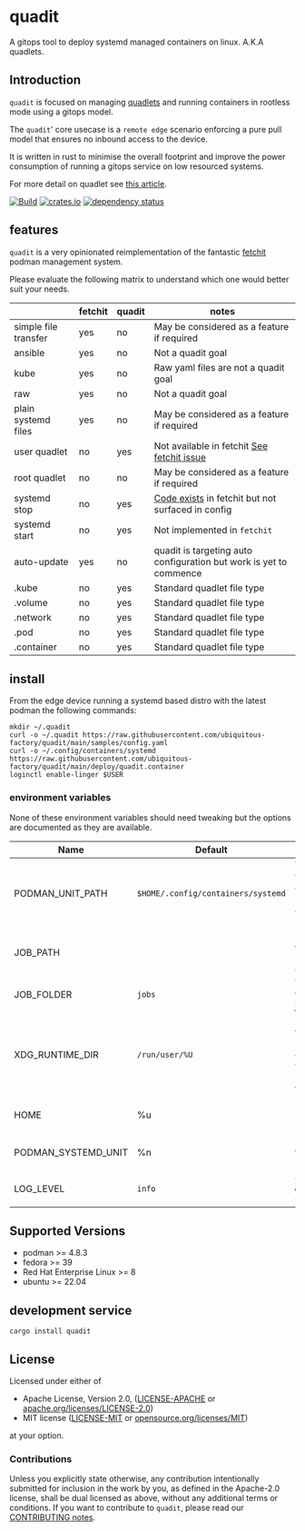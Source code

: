 # quadit

A gitops tool to deploy systemd managed containers on linux. A.K.A quadlets.

## Introduction

`quadit` is focused on managing [quadlets](https://docs.podman.io/en/latest/markdown/podman-systemd.unit.5.html) and running containers in rootless mode using a gitops model.

The `quadit`' core usecase is a `remote edge` scenario enforcing a pure pull model that ensures no inbound access to the device.   

It is written in rust to minimise the overall footprint and improve the power consumption of running a gitops service on low resourced systems.

For more detail on quadlet see [this article](https://www.redhat.com/sysadmin/quadlet-podman). 

[![Build](https://github.com/ubiquitous-factory/quadit/actions/workflows/build.yml/badge.svg)](https://github.com/ubiquitous-factory/quadit/actions/workflows/build.yml)
[![crates.io](https://img.shields.io/crates/v/quadit.svg)](https://crates.io/crates/quadit)
[![dependency status](https://deps.rs/repo/github/ubiquitous-factory/quadit/status.svg)](https://deps.rs/repo/github/ubiquitous-factory/quadit)

## features

`quadit` is a very opinionated reimplementation of the fantastic [fetchit](https://github.com/containers/fetchit) podman management system. 

Please evaluate the following matrix to understand which one would better suit your needs.

||fetchit|quadit|notes|
|---|---|---|---|
|simple file transfer|yes|no|May be considered as a feature if required|
|ansible|yes|no|Not a quadit goal|
|kube|yes|no|Raw yaml files are not a quadit goal|
|raw|yes|no|Not a quadit goal|
|plain systemd files|yes|no|May be considered as a feature if required|
|user quadlet|no|yes|Not available in fetchit [See fetchit issue](https://github.com/containers/fetchit/issues/311)|
|root quadlet|no|no|May be considered as a feature if required|
|systemd stop|no|yes|[Code exists](https://github.com/containers/fetchit/blob/main/method_containers/systemd/systemd-script#L51) in fetchit but not surfaced in config|
|systemd start|no|yes|Not implemented in `fetchit`|
|auto-update|yes|no|quadit is targeting auto configuration but work is yet to commence|
|.kube|no|yes|Standard quadlet file type|
|.volume|no|yes|Standard quadlet file type|
|.network|no|yes|Standard quadlet file type|
|.pod|no|yes|Standard quadlet file type|
|.container|no|yes|Standard quadlet file type|

## install

From the edge device running a systemd based distro with the latest podman the following commands:
```
mkdir ~/.quadit
curl -o ~/.quadit https://raw.githubusercontent.com/ubiquitous-factory/quadit/main/samples/config.yaml
curl -o ~/.config/containers/systemd https://raw.githubusercontent.com/ubiquitous-factory/quadit/main/deploy/quadit.container
loginctl enable-linger $USER
```

### environment variables
None of these environment variables should need tweaking but the options are documented as they are available.

|Name|Default|Description|
|---|---|---|
|PODMAN_UNIT_PATH|`$HOME/.config/containers/systemd`|The location where the container files should be written on the host machine|
|JOB_PATH|<Empty>|Left empty for testing but set to `/tmp` in the `quadit.container`|
|JOB_FOLDER|`jobs`|The name of the folder to save jobs.|
|XDG_RUNTIME_DIR|`/run/user/%U`|Used by systemd to find a user-specific directory in which it can store small temporary files|
|HOME|%u|Set by systemd parameter the home directory|
|PODMAN_SYSTEMD_UNIT|%n|Set by systemd - the name of the unit|
|LOG_LEVEL|`info`| Can be `error`, `warn`, `info`, `debug`, `trace`|

## Supported Versions

* podman >= 4.8.3
* fedora >= 39
* Red Hat Enterprise Linux >= 8
* ubuntu >= 22.04

## development service
```
cargo install quadit
```

## License

Licensed under either of

* Apache License, Version 2.0, ([LICENSE-APACHE](LICENSE-APACHE) or [apache.org/licenses/LICENSE-2.0](https://www.apache.org/licenses/LICENSE-2.0))
* MIT license ([LICENSE-MIT](LICENSE-MIT) or [opensource.org/licenses/MIT](https://opensource.org/licenses/MIT))

at your option.


### Contributions

Unless you explicitly state otherwise, any contribution intentionally
submitted for inclusion in the work by you, as defined in the Apache-2.0
license, shall be dual licensed as above, without any additional terms or
conditions.
If you want to contribute to `quadit`, please read our [CONTRIBUTING notes].

[CONTRIBUTING notes]: CONTRIBUTING.md
